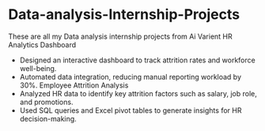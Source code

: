 # Data-analysis-Internship-Projects
These are all my Data analysis internship projects from Ai Varient
HR Analytics Dashboard 
- Designed an interactive dashboard to track attrition rates and workforce well-being.
- Automated data integration, reducing manual reporting workload by 30%.
Employee Attrition Analysis 
- Analyzed HR data to identify key attrition factors such as salary, job role, and promotions.
- Used SQL queries and Excel pivot tables to generate insights for HR decision-making.
